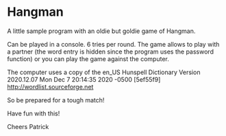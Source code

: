 # Hangman
A little sample program with an oldie but goldie game of Hangman.

Can be played in a console. 6 tries per round. The game allows to play with a partner (the word entry is hidden since the program uses the password function) or
you can play the game against the computer.

The computer uses a copy of the en_US Hunspell Dictionary
Version 2020.12.07
Mon Dec 7 20:14:35 2020 -0500 [5ef55f9]
http://wordlist.sourceforge.net

So be prepared for a tough match!

Have fun with this!

Cheers
Patrick
